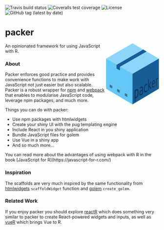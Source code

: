 <!-- badges: start -->
![Travis build status](https://img.shields.io/travis/com/JohnCoene/packer?style=flat-square) ![Coveralls test coverage](https://img.shields.io/coveralls/JohnCoene/packer?style=flat-square) ![License](https://img.shields.io/badge/license-MIT-green?style=flat-square) ![GitHub tag (latest by date)](https://img.shields.io/github/v/tag/JohnCoene/packer?label=latest&style=flat-square)
<!-- badges: end -->

# packer

<img src="_media/packer.png" style="max-height:200px;float:right;"/>

An opinionated framework for using JavaScript with R.

### About

Packer enforces good practice and provides convenience functions to make work with JavaScript not just easier but also scalable. Packer is a robust wrapper for [npm](https://www.npmjs.com/) and [webpack](https://webpack.js.org/) that enables to modularise JavaScript code, leverage npm packages, and much more.

Things you can do with packer:

- Use npm packages with htmlwidgets
- Create your shiny UI with the pug templating engine
- Include React in you shiny application
- Bundle JavaScript files for golem
- Use Vue in a shiny app
- And so much more...

<Note>
You can read more about the advantages of using webpack with R in the book [JavaScript for R](https://javascript-for-r.com/)
</Note>

### Inspiration

The scaffolds are very much inspired by the same functionality from [htmlwidgets](http://www.htmlwidgets.org/) `scaffoldWidget` function and [golem](http://golemverse.org/) `create_golem`.

### Related Work

If you enjoy packer you should explore [reactR](https://github.com/react-R/reactR) which does something very similar to packer to create React-powered widgets and inputs, as well as [vueR](https://github.com/vue-r/vueR) which brings Vue to R.
